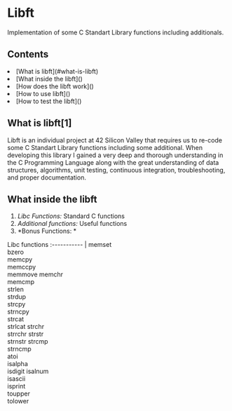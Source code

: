 **Libft**
======================== 
Implementation of some C Standart Library functions including additionals.

**Contents**
-----------------------
<li> [What is libft](#what-is-libft)
<li> [What inside the libft]()
<li> [How does the libft work]()
<li> [How to use libft]()
<li> [How to test the libft]()


**What is libft[1]**
-----------------------
Libft is an individual project at 42 Silicon Valley that requires us to re-code some C Standart Library functions including some additional. When developing this library I gained a very deep and thorough understanding in the C  Programming Language along with the great understanding of data structures, algorithms, unit testing, continuous integration, troubleshooting, and proper documentation.

**What inside the libft**
-----------------------------
1. *Libc Functions:* Standard C functions
2. *Additional functions:* Useful functions
3. *Bonus Functions: *

Libc functions 
:----------- |
memset	
bzero		
memcpy		  
memccpy	  
memmove	
memchr		
memcmp	
strlen		
strdup		
strcpy		
strncpy			
strcat		
strlcat	
strchr		
strrchr
strstr		
strnstr	
strcmp		
strncmp		
atoi	
isalpha		
isdigit	
isalnum		
isascii		
isprint		
toupper		
tolower		



